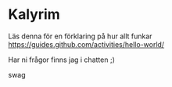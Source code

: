 # Kalyrim

Läs denna för en förklaring på hur allt funkar https://guides.github.com/activities/hello-world/

Har ni frågor finns jag i chatten ;)


swag
